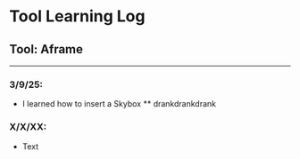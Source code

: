 # Tool Learning Log

## Tool: **Aframe**

---

### 3/9/25:
* I learned how to insert a Skybox
** drankdrankdrank

### X/X/XX:
* Text


<!--
* Links you used today (websites, videos, etc)
* Things you tried, progress you made, etc
* Challenges, a-ha moments, etc
* Questions you still have
* What you're going to try next
-->
